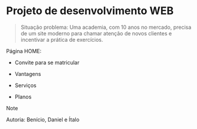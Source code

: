 # Projeto de desenvolvimento WEB

> Situação problema: Uma academia, com 10 anos no mercado, precisa de um site moderno para chamar atenção de novos clientes e incentivar a prática de exercícios.

Página HOME:
- Convite para se matricular 
* Vantagens
+ Serviços
* Planos

> [!NOTE]
> Autoria: Benício, Daniel e Ítalo
